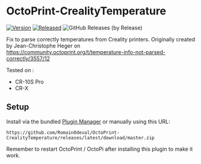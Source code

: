 # OctoPrint-CrealityTemperature

[![Version](https://img.shields.io/badge/dynamic/json.svg?color=brightgreen&label=version&url=https://api.github.com/repos/RomainOdeval/OctoPrint-CrealityTemperature/releases&query=$[0].name)]()
[![Released](https://img.shields.io/badge/dynamic/json.svg?color=brightgreen&label=released&url=https://api.github.com/repos/RomainOdeval/OctoPrint-CrealityTemperature/releases&query=$[0].published_at)]()
![GitHub Releases (by Release)](https://img.shields.io/github/downloads/RomainOdeval/OctoPrint-CrealityTemperature/latest/total.svg)

Fix to parse correctly temperatures from Creality printers.
Originally created by Jean-Christophe Heger on https://community.octoprint.org/t/temperature-info-not-parsed-correctly/3557/12

Tested on :
* CR-10S Pro
* CR-X

## Setup

Install via the bundled [Plugin Manager](http://docs.octoprint.org/en/master/bundledplugins/pluginmanager.html)
or manually using this URL:

    https://github.com/RomainOdeval/OctoPrint-CrealityTemperature/releases/latest/download/master.zip

Remember to restart OctoPrint / OctoPi after installing this plugin to  make it work.
